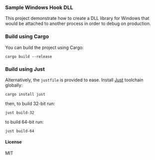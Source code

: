 ### Sample Windows Hook DLL

This project demonstrate how to create a DLL library for Windows that would be attached to another process in order to
debug on production.

### Build using Cargo

You can build the project using Cargo:

```shell
cargo build --release
```

### Build using Just

Alternatively, the `justfile` is provided to ease. Install [Just](https://crates.io/crates/just) toolchain globally:

```shell
cargo install just
```

then, to build 32-bit run:

```shell
just build-32
```

to build 64-bit run:

```shell
just build-64
```

#### License

MIT